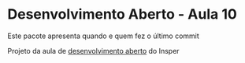 # Desenvolvimento Aberto - Aula 10

Este pacote apresenta quando e quem fez o último commit

Projeto da aula de [desenvolvimento aberto](https://github.com/insper/dev-aberto/) do Insper 
